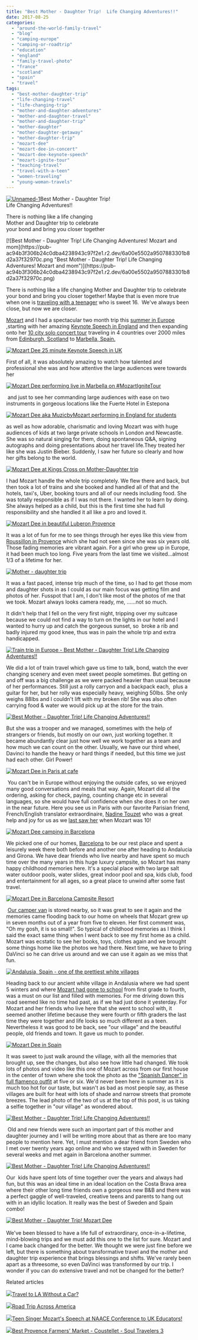 ```yaml
---
title: "Best Mother - Daughter Trip!  Life Changing Adventures!!"
date: 2017-08-25
categories: 
  - "around-the-world-family-travel"
  - "blog"
  - "camping-europe"
  - "camping-or-roadtrip"
  - "education"
  - "england"
  - "family-travel-photo"
  - "france"
  - "scotland"
  - "spain"
  - "travel"
tags: 
  - "best-mother-daughter-trip"
  - "life-changing-travel"
  - "life-changing-trip"
  - "mother-and-daughter-adventures"
  - "mother-and-daughter-travel"
  - "mother-and-daughter-trip"
  - "mother-daughter"
  - "mother-daughter-getaway"
  - "mother-daughter-trip"
  - "mozart-dee"
  - "mozart-dee-in-concert"
  - "mozart-dee-keynote-speech"
  - "mozart-ignite-tour"
  - "teaching-travel"
  - "travel-with-a-teen"
  - "women-traveling"
  - "young-woman-travels"
---
```


[![Unnamed-1](https://pub-ac94b3f306b24c0dba4238943c97f2e1.r2.dev/6a00e5502a9507883301b7c919211f970b.jpg "Unnamed-1")](https://pub-ac94b3f306b24c0dba4238943c97f2e1.r2.dev/6a00e5502a9507883301b7c919211f970b.jpg)Best Mother - Daughter Trip!  
Life Changing Adventures!!  
  
There is nothing like a life changing  
Mother and Daughter trip to celebrate  
your bond and bring you closer together

<!--more--> [![Best Mother - Daughter Trip!  Life Changing Adventures! Mozart and mom](https://pub-ac94b3f306b24c0dba4238943c97f2e1.r2.dev/6a00e5502a9507883301b8d2a37f32970c.png "Best Mother - Daughter Trip!  Life Changing Adventures! Mozart and mom")](https://pub-ac94b3f306b24c0dba4238943c97f2e1.r2.dev/6a00e5502a9507883301b8d2a37f32970c.png)  
  
There is nothing like a life changing Mother and Daughter trip to celebrate your bond and bring you closer together! Maybe that is even more true when one is [traveling with a teenager](http://soultravelers3new.local/2016/05/new-york-city-travel-for-teens-.html) who is sweet 16.  We've always been close, but now we are closer.  
  
[Mozart](http://soultravelers3new.local/2016/04/mozart-wins-best-actress-award-.html "Mozart Dee wins best actress") and I had a spectacular two month trip this [summer in Europe](http://soultravelers3new.local/2017/05/best-of-europe-summer-trip-.html#more "best of europe summer trip") ,starting with her amazing [Keynote Speech in England](http://soultravelers3new.local/2017/05/16-year-old-mozart-dees-ted-talk-keynote-speech-in-ukteen-actress-songwriter-singer-mozart-dee-was-asked-to-do-a-ted-talk.html#more "16 Year Old Mozart Dee's TED Talk & Keynote Speech in UK") and then expanding onto her [10 city solo concert tour](http://soultravelers3new.local/2017/06/mozartignitetour-in-europe-mozart-dees-keynote-speech.html#more "#MozartIgniteTour in Europe & Mozart Dee's Keynote Speech") traveling in 4 countries over 2000 miles from [Edinburgh, Scotland](http://soultravelers3new.local/2011/05/family-travel-scotland-edinburgh-festival-photo.html "Family Travel Scotland: Edinburgh Festival") to [Marbella, Spain.](http://soultravelers3new.local/2007/03/pinot-sunset-in.html "Pinot Sunset in Marbella")  
  
[![Mozart Dee 25 minute Keynote Speech in UK](https://pub-ac94b3f306b24c0dba4238943c97f2e1.r2.dev/6a00e5502a9507883301bb09bc67d5970d.png "Mozart Dee 25 minute Keynote Speech in UK")](https://pub-ac94b3f306b24c0dba4238943c97f2e1.r2.dev/6a00e5502a9507883301bb09bc67d5970d.png)  
  
First of all, it was absolutely amazing to watch how talented and professional she was and how attentive the large audiences were towards her   
  
[![Mozart Dee performing live in Marbella on #MozartIgniteTour ](https://pub-ac94b3f306b24c0dba4238943c97f2e1.r2.dev/6a00e5502a9507883301b8d2a39272970c.png "Mozart Dee performing live in Marbella on #MozartIgniteTour ")](https://pub-ac94b3f306b24c0dba4238943c97f2e1.r2.dev/6a00e5502a9507883301b8d2a39272970c.png)  
  
 and just to see her commanding large audiences with ease on two instruments in gorgeous locations like the Fuerte Hotel in Estepona  
  
[![Mozart Dee aka MuzicbyMozart performing in England for students ](https://pub-ac94b3f306b24c0dba4238943c97f2e1.r2.dev/6a00e5502a9507883301b8d2a3ad0e970c.png "Mozart Dee aka MuzicbyMozart performing in England for students ")](https://pub-ac94b3f306b24c0dba4238943c97f2e1.r2.dev/6a00e5502a9507883301b8d2a3ad0e970c.png)  
  
as well as how adorable, charismatic and loving Mozart was with huge audiences of kids at two large private schools in London and Newcastle. She was so natural singing for them, doing spontaneous Q&A, signing autographs and doing presentations about her travel life.They treated her like she was Justin Bieber. Suddenly, I saw her future so clearly and how her gifts belong to the world.   
  
[![Mozart Dee at Kings Cross on Mother-Daughter trip](https://pub-ac94b3f306b24c0dba4238943c97f2e1.r2.dev/6a00e5502a9507883301bb09bc7429970d.png "Mozart Dee at Kings Cross on Mother-Daughter trip")](https://pub-ac94b3f306b24c0dba4238943c97f2e1.r2.dev/6a00e5502a9507883301bb09bc7429970d.png)  
  
I had Mozart handle the whole trip completely. We flew there and back, but then took a lot of trains and she booked and handled all of that and the hotels, taxi's, Uber, booking tours and all of our needs including food. She was totally responsible as if I was not there. I wanted her to learn by doing. She always helped as a child, but this is the first time she had full responsibility and she handled it all like a pro and loved it.   
  
[![Mozart Dee in beautiful Luberon Provence](https://pub-ac94b3f306b24c0dba4238943c97f2e1.r2.dev/6a00e5502a9507883301b7c9193632970b.png "Mozart Dee in beautiful Luberon Provence")](https://pub-ac94b3f306b24c0dba4238943c97f2e1.r2.dev/6a00e5502a9507883301b7c9193632970b.png)  
  
It was a lot of fun for me to see things through her eyes like this view from [Roussillon in Provence](http://soultravelers3new.local/2006/10/roussillon-ochr.html "Roussillon  Luberon, Provence ") which she had not seen since she was six years old. Those fading memories are vibrant again. For a girl who grew up in Europe, it had been much too long. Five years from the last time we visited...almost 1/3 of a lifetime for her.   
  
[![Mother - daughter trip](https://pub-ac94b3f306b24c0dba4238943c97f2e1.r2.dev/6a00e5502a9507883301b7c9193644970b.png "Mother - daughter trip")](https://pub-ac94b3f306b24c0dba4238943c97f2e1.r2.dev/6a00e5502a9507883301b7c9193644970b.png)  
  
It was a fast paced, intense trip much of the time, so I had to get those mom and daughter shots in as I could as our main focus was getting film and photos of her. Fusspot that I am, I don't like most of the photos of me that we took. Mozart always looks camera ready, me, ......not so much.  
  
It didn't help that I fell on the very first night, tripping over my suitcase because we could not find a way to turn on the lights in our hotel and I wanted to hurry up and catch the gorgeous sunset, so  broke a rib and badly injured my good knee, thus was in pain the whole trip and extra handicapped.    
  
[![Train trip in Europe - Best Mother - Daughter Trip!  Life Changing Adventures!!](https://pub-ac94b3f306b24c0dba4238943c97f2e1.r2.dev/6a00e5502a9507883301b7c9193658970b.png "Train trip in Europe - Best Mother - Daughter Trip!  Life Changing Adventures!!")](https://pub-ac94b3f306b24c0dba4238943c97f2e1.r2.dev/6a00e5502a9507883301b7c9193658970b.png)  
  
We did a lot of train travel which gave us time to talk, bond, watch the ever changing scenery and even meet sweet people sometimes. But getting on and off was a big challenge as we were packed heavier than usual because of her performances. Still just a rolly carryon and a backpack each,  plus a guitar for her, but her rolly was especially heavy, weighing 50lbs. She only weighs 88lbs and I couldn't lift with my broken rib! She was also often carrying food & water we would pick up at the store for the train. 

[![Best Mother - Daughter Trip!  Life Changing Adventures!!](https://pub-ac94b3f306b24c0dba4238943c97f2e1.r2.dev/6a00e5502a9507883301b7c919366d970b.png "Best Mother - Daughter Trip!  Life Changing Adventures!!")](https://pub-ac94b3f306b24c0dba4238943c97f2e1.r2.dev/6a00e5502a9507883301b7c919366d970b.png)

But she was a trooper and we managed, sometimes with the help of strangers or friends, but mostly on our own, just working together. It became abundantly clear just how well we work together as a team and how much we can count on the other. Usually, we have our third wheel, Davinci to handle the heavy or hard things if needed, but this time we just had each other. Girl Power!   
  
[![Mozart Dee in Paris at cafe](https://pub-ac94b3f306b24c0dba4238943c97f2e1.r2.dev/6a00e5502a9507883301b8d2a392d6970c.png "Mozart Dee in Paris at cafe")](https://pub-ac94b3f306b24c0dba4238943c97f2e1.r2.dev/6a00e5502a9507883301b8d2a392d6970c.png)  
  
 You can't be in Europe without enjoying the outside cafes, so we enjoyed many good conversations and meals that way. Again, Mozart did all the ordering, asking for check, paying, counting change etc in several languages, so she would have full confidence when she does it on her own in the near future. Here you see us in Paris with our favorite Parisian friend, French/English translator extraordinaire, [Nadine Touzet](https://twitter.com/nadinetouzet) who was a great help and joy for us as we [last saw her](http://soultravelers3new.local/2010/10/free-wifi-travel-office-paris-digital-nomad-technomad-minimalist-workshift-mobile-work-on-the-road.html "Free Wifi Travel Office Paris") when Mozart was 10!   
  
[![Mozart Dee camping in Barcelona ](https://pub-ac94b3f306b24c0dba4238943c97f2e1.r2.dev/6a00e5502a9507883301b7c919367a970b.png "Mozart Dee camping in Barcelona ")](https://pub-ac94b3f306b24c0dba4238943c97f2e1.r2.dev/6a00e5502a9507883301b7c919367a970b.png)  
  
We picked one of our homes, [Barcelona](http://soultravelers3new.local/2007/05/barcelona-beach.html "best camping barcelona ") to be our rest place and spent a leisurely week there both before and another one after heading to Andalucia and Girona. We have dear friends who live nearby and have spent so much time over the many years in this huge luxury campsite, so Mozart has many happy childhood memories here. It's a special place with two large salt water outdoor pools, water slides, great indoor pool and spa, kids club, food and entertainment for all ages, so a great place to unwind after some fast travel.  
  
[![Mozart Dee in Barcelona Campsite Resort ](https://pub-ac94b3f306b24c0dba4238943c97f2e1.r2.dev/6a00e5502a9507883301b8d2a392ec970c.png "Mozart Dee in Barcelona Campsite Resort ")](https://pub-ac94b3f306b24c0dba4238943c97f2e1.r2.dev/6a00e5502a9507883301b8d2a392ec970c.png)  
  
 [Our camper van](http://soultravelers3new.local/2006/08/our-new-camper.html "Our New Camper and Home") is stored nearby, so it was great to see it again and the memories came flooding back to our home on wheels that Mozart grew up in seven months out of a year from five to eleven. Her first comment was, "Oh my gosh, it is so small!". So typical of childhood memories as I think I said the exact same thing when I went back to see my first home as a child. Mozart was ecstatic to see her books, toys, clothes again and we brought some things home like the photos we had there. Next time, we have to bring DaVinci so he can drive us around and we can use it again as we miss that fun.   
  
[![Andalusia, Spain - one of the prettiest white villages ](https://pub-ac94b3f306b24c0dba4238943c97f2e1.r2.dev/6a00e5502a9507883301bb09bc7475970d.png "Andalusia, Spain - one of the prettiest white villages ")](https://pub-ac94b3f306b24c0dba4238943c97f2e1.r2.dev/6a00e5502a9507883301bb09bc7475970d.png)  
  
Heading back to our ancient white village in Andalusia where we had spent 5 winters and where [Mozart had gone to school](http://soultravelers3new.local/2013/05/learning-spanish-in-spain.html "Learning Spanish in Spain") from first grade to fourth, was a must on our list and filled with memories. For me driving down this road seemed like no time had past, as if we had just done it yesterday. For Mozart and her friends who live here that she went to school with, it seemed another lifetime because they were fourth or fifth graders the last time they were together and life looks so much different as a teen. Nevertheless it was good to be back, see "our village" and the beautiful people, old friends and town. It gave us much to ponder.   
  
[![Mozart Dee in Spain ](https://pub-ac94b3f306b24c0dba4238943c97f2e1.r2.dev/6a00e5502a9507883301b7c919368d970b.png "Mozart Dee in Spain ")](https://pub-ac94b3f306b24c0dba4238943c97f2e1.r2.dev/6a00e5502a9507883301b7c919368d970b.png)  
  
It was sweet to just walk around the village, with all the memories that brought up, see the changes, but also see how little had changed. We took lots of photos and video like this one of Mozart across from our first house in the center of town where she took the photo as the ["Spanish Dancer" in full flamenco outfit](http://soultravelers3new.local/2006/11/spanish-dancer.html "cute baby flamenco dancer ") at five or six. We'd never been here in summer as it is much too hot for our taste, but wasn't as bad as most people say, as these villages are built for heat with lots of shade and narrow streets that promote breezes. The lead photo of the two of us at the top of this post, is us taking a selfie together in "our village" as wondered about.   
  
[![Best Mother - Daughter Trip!  Life Changing Adventures!!](https://pub-ac94b3f306b24c0dba4238943c97f2e1.r2.dev/6a00e5502a9507883301bb09bc750b970d.png "Best Mother - Daughter Trip!  Life Changing Adventures!!")](https://pub-ac94b3f306b24c0dba4238943c97f2e1.r2.dev/6a00e5502a9507883301bb09bc750b970d.png)  
  
 Old and new friends were such an important part of this mother and daughter journey and I will be writing more about that as there are too many people to mention here. Yet, I must mention a dear friend from Sweden who I met over twenty years ago online and who we stayed with in Sweden for several weeks and met again in Barcelona another summer.   
  
[![Best Mother - Daughter Trip!  Life Changing Adventures!!](https://pub-ac94b3f306b24c0dba4238943c97f2e1.r2.dev/6a00e5502a9507883301bb09bc74d8970d.png "Best Mother - Daughter Trip!  Life Changing Adventures!!")](https://pub-ac94b3f306b24c0dba4238943c97f2e1.r2.dev/6a00e5502a9507883301bb09bc74d8970d.png)  
  
Our  kids have spent lots of time together over the years and always had fun, but this was an ideal time in an ideal location on the Costa Brava area where their other long time friends own a gorgeous new B&B and there was a perfect gaggle of well-traveled, creative teens and parents to hang out with in an idyllic location. It really was the best of Sweden and Spain combo!

[![Best Mother - Daughter Trip!  Mozart Dee](https://pub-ac94b3f306b24c0dba4238943c97f2e1.r2.dev/6a00e5502a9507883301b8d2a39326970c.png "Best Mother - Daughter Trip!  Mozart Dee")](https://pub-ac94b3f306b24c0dba4238943c97f2e1.r2.dev/6a00e5502a9507883301b8d2a39326970c.png)  
   
We've been blessed to have a life full of extraordinary, once-in-a-lifetime, mind-blowing trips and we must add this one to the list for sure. Mozart and I came back changed for the better. We thought we were just fine before we left, but there is something about transformative travel and the mother and daughter trip experience that brings blessings and shifts. We've rarely been apart as a threesome, so even DaVinci was transformed by our trip. I wonder if you can do extensive travel and not be changed for the better? 

Related articles

[![](http://i.zemanta.com/355703992_80_80.jpg)](http://soultravelers3new.local/2015/08/travel-to-la-without-a-car-.html)[Travel to LA Without a Car?](http://soultravelers3new.local/2015/08/travel-to-la-without-a-car-.html)

[![](http://i.zemanta.com/354543600_80_80.jpg)](http://soultravelers3new.local/2015/07/road-trip-across-america.html)[Road Trip Across America](http://soultravelers3new.local/2015/07/road-trip-across-america.html)

[![](http://i.zemanta.com/341931598_80_80.jpg)](http://soultravelers3new.local/2015/05/teen-singer-mozarts-speech-at-naace-conference-to-uk-educators.html)[Teen Singer Mozart's Speech at NAACE Conference to UK Educators!](http://soultravelers3new.local/2015/05/teen-singer-mozarts-speech-at-naace-conference-to-uk-educators.html)

[![](http://i.zemanta.com/AV21TMuwGs7FVMRNe0Jm_80_80.jpg)](http://soultravelers3new.local/2017/08/best-provence-farmers-market-coustellet-.html)[Best Provence Farmers' Market - Coustellet - Soul Travelers 3](http://soultravelers3new.local/2017/08/best-provence-farmers-market-coustellet-.html)
